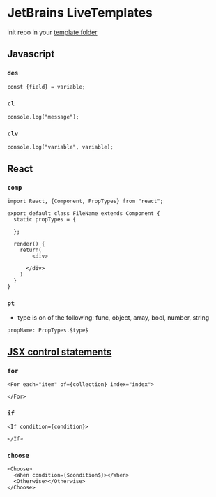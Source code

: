 # JetBrains LiveTemplates

init repo in your [template folder](https://www.jetbrains.com/help/idea/2016.2/sharing-live-templates.html#config_file_location)

## Javascript

### `des`

```
const {field} = variable;
```

### `cl`
```
console.log("message");
```

### `clv`
```
console.log("variable", variable);
```

## React

### `comp` 
```
import React, {Component, PropTypes} from "react";

export default class FileName extends Component {
  static propTypes = {
  
  };

  render() {
    return(
    	<div>
    	
      </div>
    )
  }
}
```

### `pt`

* type is on of the following: func, object, array, bool, number, string
```
propName: PropTypes.$type$
```

## [JSX control statements](https://github.com/AlexGilleran/jsx-control-statements)

### `for`

```
<For each="item" of={collection} index="index">

</For>
```

### `if`

```
<If condition={condition}>

</If>
```

### `choose`

```
<Choose> 
  <When condition={$condition$}></When>
  <Otherwise></Otherwise>
</Choose>
```
